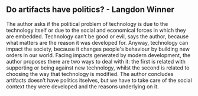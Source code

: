 ## Do artifacts have politics? - Langdon Winner
The author asks if the political problem of technology is due to the technology itself or due to the social and economical forces in which they are embedded. Technology can’t be good or evil, says the author, because what matters are the reason it was developed for. Anyway, technology can impact the society, because it changes people's behaviour by building new orders in our world. Facing impacts generated by modern development, the author proposes there are two ways to deal with it: the first is related with supporting or being against new technology, whilst the second is related to choosing the way that technology is modified. The author concludes artifacts doesn’t have politics itselves, but we have to take care of the social context they were developed and the reasons underlying on it.
